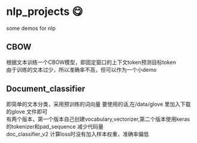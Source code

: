 # nlp_projects :yum:
some demos for nlp

## CBOW
根据文本训练一个CBOW模型，即固定窗口的上下文token预测目标token  
由于训练的文本过少，所以准确率不高，但可以作为一个小demo


## Document_classifier
即简单的文本分类，采用预训练的词向量  要使用的话,在/data/glove 里加入下载的glove 文件即可  
有两个版本，第一个版本自己创建vocabulary,vectorizer,第二个版本使用keras的tokenizer和pad_sequence 减少代码量  
doc_classifier_v2 计算loss时没有加入样本权重，准确率偏低
